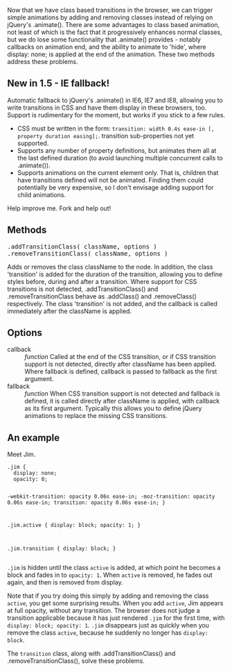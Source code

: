 <p>Now that we have class based transitions in the browser, we can trigger simple animations by adding and removing classes instead of relying on jQuery's .animate().
There are some advantages to class based animation, not least of which is the fact that it progressively enhances normal classes, but we do lose some functionality that .animate() provides - notably callbacks on animation end, and the ability to animate to 'hide', where display: none; is applied at the end of the animation.
These two methods address these problems.</p>

<h2>New in 1.5 - IE fallback!</h2>
<p>Automatic fallback to jQuery's .animate() in IE6, IE7 and IE8, allowing you to write transitions in CSS and have them display in these browsers, too. Support is rudimentary for the moment, but works if you stick to a few rules.</p>
<ul>
<li>CSS must be written in the form: <code>transition: width 0.4s ease-in [, property duration easing];</code>. transition sub-properties not yet supported.</li>
<li>Supports any number of property definitions, but animates them all at the last defined duration (to avoid launching multiple concurrent calls to .animate()).</li>
<li>Supports animations on the current element only. That is, children that have transitions defined will not be animated. Finding them could potentially be very expensive, so I don't envisage adding support for child animations.</li>
</ul>
<p>Help improve me. Fork and help out!</p>

<h2>Methods</h2>
<pre>.addTransitionClass( className, options )
.removeTransitionClass( className, options )</pre>

<p>Adds or removes the class className to the node. In addition, the class 'transition' is added for the duration of the transition, allowing you to define styles before, during and after a transition.
Where support for CSS transitions is not detected, .addTransitionClass() and .removeTransitionClass behave as .addClass() and .removeClass() respectively.
The class 'transition' is not added, and the callback is called immediately after the className is applied.</p>

<h2>Options</h2>
<dl>
	<dt>callback</dt><dd><i>function</i> Called at the end of the CSS transition, or if CSS transition support is not detected, directly after className has been applied. Where fallback is defined, callback is passed to fallback as the first argument.<dd>
	<dt>fallback</dt><dd><i>function</i> When CSS transition support is not detected and fallback is defined, it is called directly after className is applied, with callback as its first argument. Typically this allows you to define jQuery animations to replace the missing CSS transitions.<dd>
</dl>

<h2>An example</h2>
<p>Meet Jim.</p>
<pre><code>.jim {
  display: none;
  opacity: 0;
  
  -webkit-transition: opacity 0.06s ease-in;
     -moz-transition: opacity 0.06s ease-in;
          transition: opacity 0.06s ease-in;
}

.jim.active {
  display: block;
  opacity: 1;
}

.jim.transition {
  display: block;
}</code></pre>
<p><code>.jim</code> is hidden until the class <code>active</code> is added, at which point he becomes a block and fades in to <code>opacity: 1</code>. When <code>active</code> is removed, he fades out again, and then is removed from display.</p>
<p>Note that if you try doing this simply by adding and removing the class <code>active</code>, you get some surprising results. When you add <code>active</code>, Jim appears at full opacity, without any transition. The browser does not judge a transition applicable because it has just rendered <code>.jim</code> for the first time, with <code>display: block; opacity: 1</code>. <code>.jim</code> disappears just as quickly when you remove the class <code>active</code>, because he suddenly no longer has <code>display: block</code>.</p>
<p>The <code>transition</code> class, along with .addTransitionClass() and .removeTransitionClass(), solve these problems.</p>